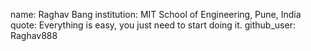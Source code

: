 name: Raghav Bang
institution: MIT School of Engineering, Pune, India
quote: Everything is easy, you just need to start doing it.
github_user: Raghav888
